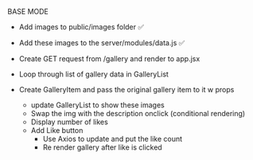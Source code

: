BASE MODE

- Add images to public/images folder ✅
- Add these images to the server/modules/data.js ✅

- Create GET request from /gallery and render to app.jsx
- Loop through list of gallery data in GalleryList
- Create GalleryItem and pass the original gallery item to it w props

    - update GalleryList to show these images
    - Swap the img with the description onclick (conditional rendering)
    - Display number of likes
    - Add Like button
        - Use Axios to update and put the like count
        - Re render gallery after like is clicked
